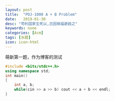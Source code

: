 ```yaml
---
layout: post
title:  "POJ-1000 A + B Problem"
date:   2019-01-30
desc: "苟利国家生死以,岂因祸福避趋之"
keywords: none
categories: [Acm]
tags: [水题]
icon: icon-html
---
```


萌新第一题，作为博客的测试

```c++
#include <bits/stdc++.h>
using namespace std;
int main()
{
    int a, b;
    while(cin >> a >> b) cout << a + b << endl;
}
```